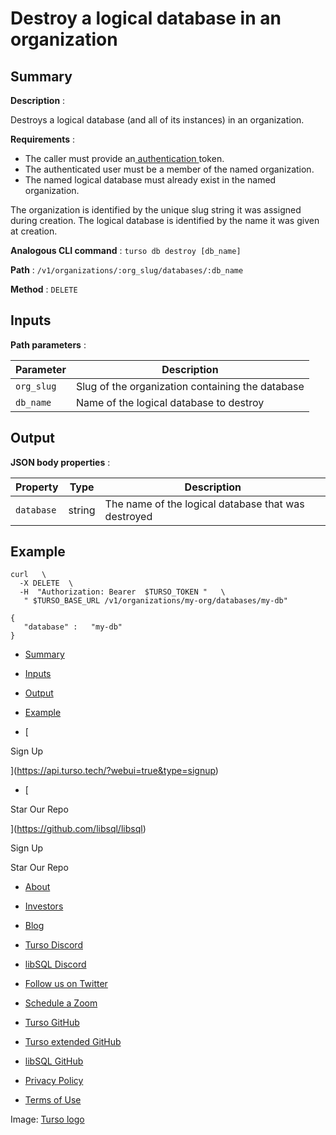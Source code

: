 # Destroy a logical database in an organization

## Summary​

 **Description** :

Destroys a logical database (and all of its instances) in an organization.

 **Requirements** :

- The caller must provide an[ authentication ](https://docs.turso.tech/reference/platform-rest-api/#authentication)token.
- The authenticated user must be a member of the named organization.
- The named logical database must already exist in the named organization.


The organization is identified by the unique slug string it was assigned during
creation. The logical database is identified by the name it was given at
creation.

 **Analogous CLI command** : `turso db destroy [db_name]` 

 **Path** : `/v1/organizations/:org_slug/databases/:db_name` 

 **Method** : `DELETE` 

## Inputs​

 **Path parameters** :

| Parameter | Description |
|---|---|
|  `org_slug`  | Slug of the organization containing the database |
|  `db_name`  | Name of the logical database to destroy |


## Output​

 **JSON body properties** :

| Property | Type | Description |
|---|---|---|
|  `database`  | string | The name of the logical database that was destroyed |


## Example​

```
curl   \
  -X DELETE  \
  -H  "Authorization: Bearer  $TURSO_TOKEN "   \
   " $TURSO_BASE_URL /v1/organizations/my-org/databases/my-db"
```

```
{
   "database" :   "my-db"
}
```

- [ Summary ](https://docs.turso.tech//reference/platform-rest-api/database/destroy-database-in-org/#summary)
- [ Inputs ](https://docs.turso.tech//reference/platform-rest-api/database/destroy-database-in-org/#inputs)
- [ Output ](https://docs.turso.tech//reference/platform-rest-api/database/destroy-database-in-org/#output)
- [ Example ](https://docs.turso.tech//reference/platform-rest-api/database/destroy-database-in-org/#example)


- [ 

Sign Up




 ](https://api.turso.tech/?webui=true&type=signup)
- [ 

Star Our Repo






 ](https://github.com/libsql/libsql)


Sign Up

Star Our Repo

- [ About ](https://turso.tech/about-us)
- [ Investors ](https://turso.tech/investors)
- [ Blog ](https://blog.turso.tech)


- [ Turso Discord ](https://discord.com/invite/4B5D7hYwub)
- [ libSQL Discord ](https://discord.gg/VzbXemj6Rg)
- [ Follow us on Twitter ](https://twitter.com/tursodatabase)
- [ Schedule a Zoom ](https://calendly.com/d/gt7-bfd-83n/meet-with-chiselstrike)


- [ Turso GitHub ](https://github.com/tursodatabase/)
- [ Turso extended GitHub ](https://github.com/turso-extended/)
- [ libSQL GitHub ](http://github.com/tursodatabase/libsql)


- [ Privacy Policy ](https://turso.tech/privacy-policy)
- [ Terms of Use ](https://turso.tech/terms-of-use)


Image: [ Turso logo ](https://docs.turso.tech/img/turso.svg)